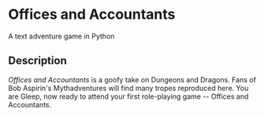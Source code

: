 # Offices and Accountants
A text adventure game in Python
## Description

_Offices and Accountants_ is a goofy take on Dungeons and Dragons.  Fans of Bob Aspirin's Mythadventures will find many tropes reproduced here.  You are Gleep, now ready to attend your first role-playing game -- Offices and Accountants.


